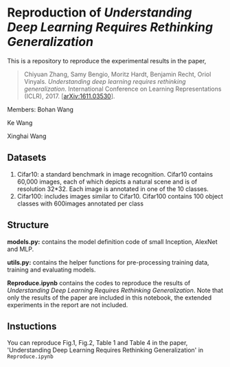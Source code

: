 # Reproduction of *Understanding Deep Learning Requires Rethinking Generalization*

This is a repository to reproduce the experimental results in the paper, 
> Chiyuan Zhang, Samy Bengio, Moritz Hardt, Benjamin Recht, Oriol Vinyals. *Understanding deep learning requires rethinking generalization*. International Conference on Learning Representations (ICLR), 2017. [[arXiv:1611.03530](https://arxiv.org/abs/1611.03530)].

Members: 
Bohan Wang

Ke Wang 

Xinghai Wang

## Datasets 

1. Cifar10: a standard benchmark in image recognition. Cifar10 contains 60,000 images, each of which depicts a natural scene and is of resolution 32*32. 
	    Each image is annotated in one of the 10 classes. 
2. Cifar100: includes images similar to Cifar10. Cifar100 contains 100 object classes with 600images annotated per class

## Structure
**models.py:** contains the model definition code of small Inception, AlexNet and MLP.

**utils.py:** contains the helper functions for pre-processing training data, training and evaluating models. 

**Reproduce.ipynb** contains the codes to reproduce the results of *Understanding Deep Learning Requires Rethinking Generalization*. Note that only the results of the paper are included in this notebook, the extended experiments in the report are not included.


## Instuctions
You can reproduce Fig.1, Fig.2, Table 1 and Table 4 in the paper, 'Understanding Deep Learning Requires Rethinking Generalization' in ``Reproduce.ipynb``




